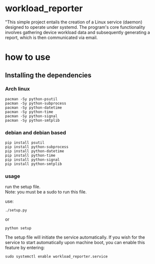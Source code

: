 # workload_reporter
"This simple project entails the creation of a Linux service (daemon) designed to operate under systemd. The program's core functionality involves gathering device workload data and subsequently generating a report, which is then communicated via email.
# how to use

## Installing the dependencies

### Arch linux
```
pacman -Sy python-psutil
pacman -Sy python-subprocess
pacman -Sy python-datetime
pacman -Sy python-time
pacman -Sy python-signal
pacman -Sy python-smtplib
```

### debian and debian based
```
pip install psutil
pip install python-subprocess
pip install python-datetime
pip install python-time
pip install python-signal
pip install python-smtplib
```

### usage
run the setup file.  
Note: you must be a sudo to run this file.

use:
```
./setup.py
```
or
```
python setup
```

The setup file will initiate the service automatically.
If you wish for the service to start automatically upon machine boot, you can enable this feature by entering:
```
sudo systemctl enable workload_reporter.service
```
